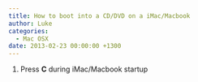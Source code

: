 ```yaml
---
title: How to boot into a CD/DVD on a iMac/Macbook
author: Luke
categories:
  - Mac OSX
date: 2013-02-23 00:00:00 +1300
---
```


  1. Press **C** during iMac/Macbook startup